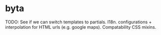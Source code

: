 byta
====

TODO:
    See if we can switch templates to partials.
    I18n.
    configurations + interpolation for HTML urls (e.g. google maps).
    Compatability CSS mixins.